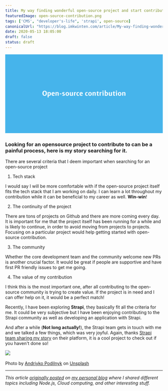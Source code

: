 ```yaml
---
title: My way finding wonderful open-source project and start contributing
featuredImage: open-source-contribution.png
tags: ['CMS', "developer's-life", 'strapi', open-source]
canonicalUrl: "https://blog.imkwinten.com/article/My-way-finding-wonderful-open-source-project-and-start-contributing"
date: 2020-05-13 18:05:00
draft: false
status: draft
---
```


![](./open-source-contribution.png)

### Looking for an opensource project to contribute to can be a painful process, here is my story searching for it.

There are several criteria that I deem important when searching for an open-source project

1. Tech stack

I would say I will be more comfortable with if the open-source project itself fits the tech stack that I am working on daily. I can learn a lot throughout my contribution while it can be beneficial to my career as well. **Win-win**!

2. The continuity of the project

There are tons of projects on Github and there are more coming every day. It is important for me that the project itself has been running for a while and is likely to continue, in order to avoid moving from projects to projects. Focusing on a particular project would help getting started with open-source contribution. 

3. The community

Whether the core development team and the community welcome new PRs is another crucial factor. It would be great if people are supportive and have first PR friendly issues to get me going.

4. The value of my contribution

I think this is the most important one, after all contributing to the open-source community is trying to create value. If the project is in need and I can offer help on it, it would be a perfect match!

Recently, I have been exploring **Strapi**, they basically fit all the criteria for me. It could be very subjective but I have been enjoying contributing to the Strapi community as well as developing an application with Strapi.

And after a while (**Not long actually!**), the Strapi team gets in touch with me and we talked a few things, which was very joyful. Again, thanks [Strapi team sharing my story](https://strapi.io/blog/kwinten-open-source-community) on their platform, it is a cool project to check out if you haven't done so!

![](https://prod-imkwinten-media.s3.ap-southeast-1.amazonaws.com/andriyko_podilnyk_DF_s_r_DCH_ibs_unsplash_01f77263d2.jpeg)

Photo by [Andriyko Podilnyk](https://unsplash.com/@yirage?utm_source=unsplash&utm_medium=referral&utm_content=creditCopyText) on [Unsplash](https://unsplash.com/s/photos/get-started?utm_source=unsplash&utm_medium=referral&utm_content=creditCopyText)



----------

*This article [originally posted](https://blog.imkwinten.com/article/My-way-finding-wonderful-open-source-project-and-start-contributing?utm_source=medium&utm_medium=referral) on [my personal blog](https://blog.imkwinten.com/?utm_source=medium&utm_medium=referral) where I shared different topics including Node.js, Cloud computing, and other interesting stuff.*

